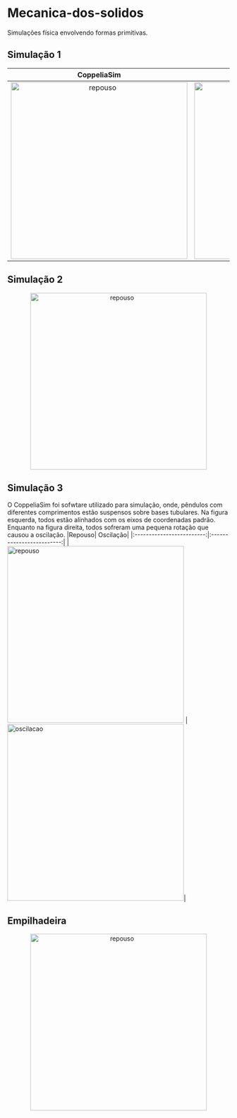 # Mecanica-dos-solidos
Simulações física envolvendo formas primitivas.
## Simulação 1

|CoppeliaSim| Gazebo|
|:-------------------------:|:-------------------------:|
|<img width="400" alt="repouso" src="https://github.com/JonhLucas/Mecanica-dos-solidos/blob/main/assets/primitive1.gif">| <img width="400" alt="repouso" src="https://github.com/JonhLucas/Mecanica-dos-solidos/blob/main/assets/primitive1.gif">|

## Simulação 2
<p align="center">
<img width="400" alt="repouso" src="https://github.com/JonhLucas/Mecanica-dos-solidos/blob/main/assets/primitiva2.gif">
</p>

## Simulação 3
O CoppeliaSim foi sofwtare utilizado para simulação, onde, pêndulos com diferentes comprimentos estão suspensos sobre bases tubulares. Na figura esquerda, todos estão alinhados com os eixos de coordenadas padrão. Enquanto na figura direita, todos sofreram uma pequena rotação que causou a oscilação.
|Repouso| Oscilação|
|:-------------------------:|:-------------------------:|
|<img width="400" alt="repouso" src="https://github.com/JonhLucas/Mecanica-dos-solidos/blob/main/assets/pendulorep.gif"> |  <img width="400" alt="oscilacao" src="https://github.com/JonhLucas/Mecanica-dos-solidos/blob/main/assets/pendulos.gif">|

## Empilhadeira
<p align="center">
  <img width="400" alt="repouso" src="https://github.com/JonhLucas/Mecanica-dos-solidos/blob/main/assets/empilhadeira.gif">
</p>


